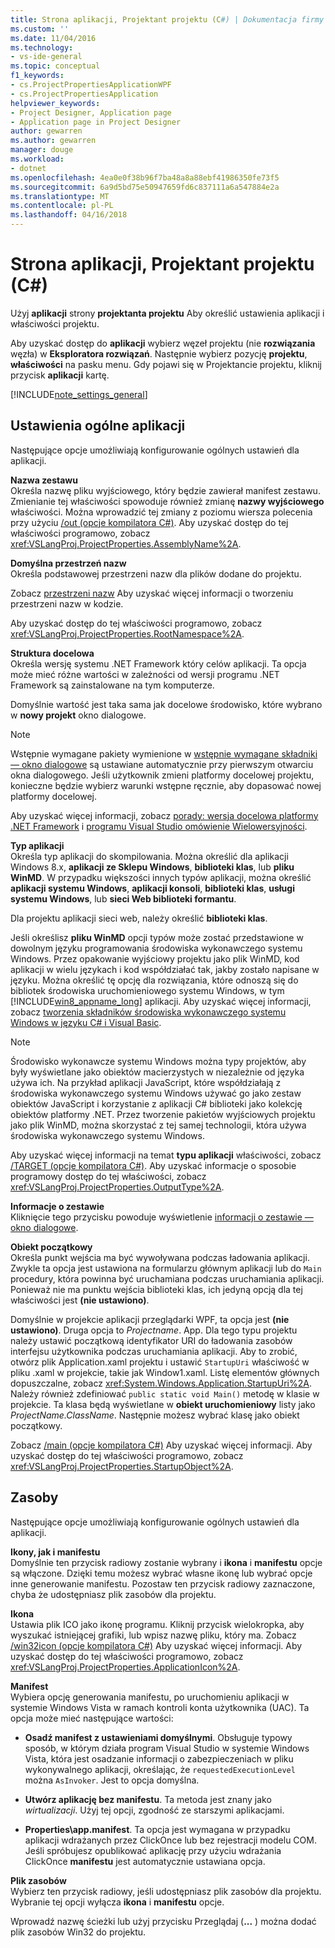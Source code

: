 ```yaml
---
title: Strona aplikacji, Projektant projektu (C#) | Dokumentacja firmy Microsoft
ms.custom: ''
ms.date: 11/04/2016
ms.technology:
- vs-ide-general
ms.topic: conceptual
f1_keywords:
- cs.ProjectPropertiesApplicationWPF
- cs.ProjectPropertiesApplication
helpviewer_keywords:
- Project Designer, Application page
- Application page in Project Designer
author: gewarren
ms.author: gewarren
manager: douge
ms.workload:
- dotnet
ms.openlocfilehash: 4ea0e0f38b96f7ba48a8a88ebf41986350fe73f5
ms.sourcegitcommit: 6a9d5bd75e50947659fd6c837111a6a547884e2a
ms.translationtype: MT
ms.contentlocale: pl-PL
ms.lasthandoff: 04/16/2018
---
```

# <a name="application-page-project-designer-c"></a>Strona aplikacji, Projektant projektu (C#)

Użyj **aplikacji** strony **projektanta projektu** Aby określić ustawienia aplikacji i właściwości projektu.  
  
Aby uzyskać dostęp do **aplikacji** wybierz węzeł projektu (nie **rozwiązania** węzła) w **Eksploratora rozwiązań**. Następnie wybierz pozycję **projektu**, **właściwości** na pasku menu. Gdy pojawi się w Projektancie projektu, kliknij przycisk **aplikacji** kartę.  
  
[!INCLUDE[note_settings_general](../../data-tools/includes/note_settings_general_md.md)]  
  
## <a name="general-application-settings"></a>Ustawienia ogólne aplikacji  
 Następujące opcje umożliwiają konfigurowanie ogólnych ustawień dla aplikacji.  
  
 **Nazwa zestawu**  
 Określa nazwę pliku wyjściowego, który będzie zawierał manifest zestawu. Zmienianie tej właściwości spowoduje również zmianę **nazwy wyjściowego** właściwości. Można wprowadzić tej zmiany z poziomu wiersza polecenia przy użyciu [/out (opcje kompilatora C#)](/dotnet/csharp/language-reference/compiler-options/out-compiler-option). Aby uzyskać dostęp do tej właściwości programowo, zobacz <xref:VSLangProj.ProjectProperties.AssemblyName%2A>.  
  
 **Domyślna przestrzeń nazw**  
 Określa podstawowej przestrzeni nazw dla plików dodane do projektu.  
  
 Zobacz [przestrzeni nazw](/dotnet/csharp/language-reference/keywords/namespace) Aby uzyskać więcej informacji o tworzeniu przestrzeni nazw w kodzie.  
  
 Aby uzyskać dostęp do tej właściwości programowo, zobacz <xref:VSLangProj.ProjectProperties.RootNamespace%2A>.  
  
 **Struktura docelowa**  
 Określa wersję systemu .NET Framework który celów aplikacji. Ta opcja może mieć różne wartości w zależności od wersji programu .NET Framework są zainstalowane na tym komputerze.  
  
 Domyślnie wartość jest taka sama jak docelowe środowisko, które wybrano w **nowy projekt** okno dialogowe.  
  
> [!NOTE]
>  Wstępnie wymagane pakiety wymienione w [wstępnie wymagane składniki — okno dialogowe](../../ide/reference/prerequisites-dialog-box.md) są ustawiane automatycznie przy pierwszym otwarciu okna dialogowego. Jeśli użytkownik zmieni platformy docelowej projektu, konieczne będzie wybierz warunki wstępne ręcznie, aby dopasować nowej platformy docelowej.  
  
 Aby uzyskać więcej informacji, zobacz [porady: wersja docelowa platformy .NET Framework](../../ide/how-to-target-a-version-of-the-dotnet-framework.md) i [programu Visual Studio omówienie Wielowersyjności](../../ide/visual-studio-multi-targeting-overview.md).  
  
 **Typ aplikacji**  
 Określa typ aplikacji do skompilowania. Można określić dla aplikacji Windows 8.x, **aplikacji ze Sklepu Windows**, **biblioteki klas**, lub **pliku WinMD**. W przypadku większości innych typów aplikacji, można określić **aplikacji systemu Windows**, **aplikacji konsoli**, **biblioteki klas**, **usługi systemu Windows**, lub **sieci Web biblioteki formantu**.  
  
 Dla projektu aplikacji sieci web, należy określić **biblioteki klas**.  
  
 Jeśli określisz **pliku WinMD** opcji typów może zostać przedstawione w dowolnym języku programowania środowiska wykonawczego systemu Windows. Przez opakowanie wyjściowy projektu jako plik WinMD, kod aplikacji w wielu językach i kod współdziałać tak, jakby zostało napisane w języku. Można określić tę opcję dla rozwiązania, które odnoszą się do bibliotek środowiska uruchomieniowego systemu Windows, w tym [!INCLUDE[win8_appname_long](../../debugger/includes/win8_appname_long_md.md)] aplikacji. Aby uzyskać więcej informacji, zobacz [tworzenia składników środowiska wykonawczego systemu Windows w języku C# i Visual Basic](/windows/uwp/winrt-components/creating-windows-runtime-components-in-csharp-and-visual-basic).  
  
> [!NOTE]
>  Środowisko wykonawcze systemu Windows można typy projektów, aby były wyświetlane jako obiektów macierzystych w niezależnie od języka używa ich. Na przykład aplikacji JavaScript, które współdziałają z środowiska wykonawczego systemu Windows używać go jako zestaw obiektów JavaScript i korzystanie z aplikacji C# biblioteki jako kolekcję obiektów platformy .NET. Przez tworzenie pakietów wyjściowych projektu jako plik WinMD, można skorzystać z tej samej technologii, która używa środowiska wykonawczego systemu Windows.  
  
 Aby uzyskać więcej informacji na temat **typu aplikacji** właściwości, zobacz [/TARGET (opcje kompilatora C#)](/dotnet/csharp/language-reference/compiler-options/target-compiler-option). Aby uzyskać informacje o sposobie programowy dostęp do tej właściwości, zobacz <xref:VSLangProj.ProjectProperties.OutputType%2A>.  
  
 **Informacje o zestawie**  
 Kliknięcie tego przycisku powoduje wyświetlenie [informacji o zestawie — okno dialogowe](../../ide/reference/assembly-information-dialog-box.md).  
  
 **Obiekt początkowy**  
 Określa punkt wejścia ma być wywoływana podczas ładowania aplikacji. Zwykle ta opcja jest ustawiona na formularzu głównym aplikacji lub do `Main` procedury, która powinna być uruchamiana podczas uruchamiania aplikacji. Ponieważ nie ma punktu wejścia biblioteki klas, ich jedyną opcją dla tej właściwości jest **(nie ustawiono)**.  
  
 Domyślnie w projekcie aplikacji przeglądarki WPF, ta opcja jest **(nie ustawiono)**. Druga opcja to *Projectname*. App. Dla tego typu projektu należy ustawić początkową identyfikator URI do ładowania zasobów interfejsu użytkownika podczas uruchamiania aplikacji. Aby to zrobić, otwórz plik Application.xaml projektu i ustawić `StartupUri` właściwość w pliku .xaml w projekcie, takie jak Window1.xaml. Listę elementów głównych dopuszczalne, zobacz <xref:System.Windows.Application.StartupUri%2A>. Należy również zdefiniować `public static void Main()` metodę w klasie w projekcie. Ta klasa będą wyświetlane w **obiekt uruchomieniowy** listy jako *ProjectName.ClassName*. Następnie możesz wybrać klasę jako obiekt początkowy.  
  
 Zobacz [/main (opcje kompilatora C#)](/dotnet/csharp/language-reference/compiler-options/main-compiler-option) Aby uzyskać więcej informacji. Aby uzyskać dostęp do tej właściwości programowo, zobacz <xref:VSLangProj.ProjectProperties.StartupObject%2A>.  
  
## <a name="resources"></a>Zasoby  
 Następujące opcje umożliwiają konfigurowanie ogólnych ustawień dla aplikacji.  
  
 **Ikony, jak i manifestu**  
 Domyślnie ten przycisk radiowy zostanie wybrany i **ikona** i **manifestu** opcje są włączone. Dzięki temu możesz wybrać własne ikonę lub wybrać opcje inne generowanie manifestu. Pozostaw ten przycisk radiowy zaznaczone, chyba że udostępniasz plik zasobów dla projektu.  
  
 **Ikona**  
 Ustawia plik ICO jako ikonę programu. Kliknij przycisk wielokropka, aby wyszukać istniejącej grafiki, lub wpisz nazwę pliku, który ma. Zobacz [/win32icon (opcje kompilatora C#)](/dotnet/csharp/language-reference/compiler-options/win32icon-compiler-option) Aby uzyskać więcej informacji. Aby uzyskać dostęp do tej właściwości programowo, zobacz <xref:VSLangProj.ProjectProperties.ApplicationIcon%2A>.  
  
 **Manifest**  
 Wybiera opcję generowania manifestu, po uruchomieniu aplikacji w systemie Windows Vista w ramach kontroli konta użytkownika (UAC). Ta opcja może mieć następujące wartości:  
  
-   **Osadź manifest z ustawieniami domyślnymi**. Obsługuje typowy sposób, w którym działa program Visual Studio w systemie Windows Vista, która jest osadzanie informacji o zabezpieczeniach w pliku wykonywalnego aplikacji, określając, że `requestedExecutionLevel` można `AsInvoker`. Jest to opcja domyślna.  
  
-   **Utwórz aplikację bez manifestu**. Ta metoda jest znany jako *wirtualizacji*. Użyj tej opcji, zgodność ze starszymi aplikacjami.  
  
-   **Properties\app.manifest**. Ta opcja jest wymagana w przypadku aplikacji wdrażanych przez ClickOnce lub bez rejestracji modelu COM. Jeśli spróbujesz opublikować aplikację przy użyciu wdrażania ClickOnce **manifestu** jest automatycznie ustawiana opcja.  
  
**Plik zasobów**  
Wybierz ten przycisk radiowy, jeśli udostępniasz plik zasobów dla projektu. Wybranie tej opcji wyłącza **ikona** i **manifestu** opcje.  
  
Wprowadź nazwę ścieżki lub użyj przycisku Przeglądaj (**...** ) można dodać plik zasobów Win32 do projektu.